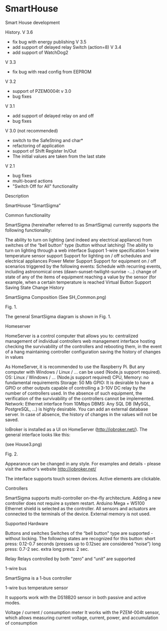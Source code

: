 # SmartHouse
Smart House development

History.
V 3.6
- fix bug with energy publishing
V 3.5
- add support of delayed relay Switch (action=8)
V 3.4
- add support of WatchDog2

V 3.3
- fix bug with read config from EEPROM

V 3.2
- support of PZEM0004t v 3.0
- bug fixes

V 3.1
- add support of delayed relay on and off
- bug fixes 

V 3.0 (not recommended)
- switch to the SafeString and char*
- refactoring of application
- support of Shift Register In/Out
- The initial values are taken from the last state

V 2.1 
- bug fixes
- multi-board actions
- "Switch Off for All" functionality


Description



SmartHouse “SmartSigma”

Common functionality

SmartSigma (hereinafter referred to as SmartSigma) currently supports the following functionality:

The ability to turn on lighting (and indeed any electrical appliance) from switches of the “bell button" type (button without latching)
The ability to turn on lighting through a web interface
Support 1-wire specification
1-wire temperature sensor support
Support for lighting on / off schedules and electrical appliances
Power Meter Support
Support for equipment on / off scenarios triggered by the following events:
Schedule with recurring events, including astronomical ones (dawn-sunset-twilight-sunrise -...)
change of state of any of the items of equipment
reaching a value by the sensor (for example, when a certain temperature is reached
Virtual Button Support
Saving State Change History

SmartSigma Composition
(See SH_Common.png)

Fig. 1.

The general SmartSigma diagram is shown in Fig. 1.

Homeserver

HomeServer is a control computer that allows you to:
centralized management of individual controllers
web management interface hosting
checking the survivability of the controllers and rebooting them, in the event of a hang
maintaining controller configuration
saving the history of changes in values

As HomeServer, it is recommended to use the Raspberry Pi. But any computer with Windows / Linux / ... can be used (Node.js support required).
OS: Linux / Windows / ... (Node.js support required)
CPU, Memory: no fundamental requirements
Storage: 50 Mb
GPIO: It is desirable to have a GPIO or other outputs capable of controlling a 3-10V DC relay by the number of controllers used. In the absence of such equipment, the verification of the survivability of the controllers cannot be implemented.
Network: Ethernet interface from 10Mbps
DBMS: Any SQL DB (MySQL, PostgreSQL, ...) is highly desirable. You can add an external database server. In case of absence, the history of changes in the values ​​will not be saved.

IoBroker is installed as a UI on HomeServer (http://iobroker.net/). The general interface looks like this:

(see House3.png)


Fig. 2.

Appearance can be changed in any style. For examples and details - please visit the author's website http://iobroker.net/

The interface supports touch screen devices. Active elements are clickable.


Controllers

SmartSigma supports multi-controller on-the-fly architecture. Adding a new controller does not require a system restart.
Arduino Mega + W5100 Ethernet shield is selected as the controller. All sensors and actuators are connected to the terminals of the device. External memory is not used.


Supported Hardware


Buttons and switches
Switches of the “bell button" type are supported - without locking. The following states are recognized for this button:
short press: 0.12-0.7 seconds (presses up to 0.12sec are considered “noise”)
long press: 0.7-2 sec.
extra long press: 2 sec.

Relay
Relays controlled by both “zero” and “unit” are supported

1-wire bus

SmartSigma is a 1-bus controller

1-wire bus temperature sensor

It supports work with the DS18B20 sensor in both passive and active modes.


Voltage / current / consumption meter
It works with the PZEM-004t sensor, which allows measuring current voltage, current, power, and accumulation of consumption
